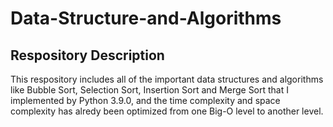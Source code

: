 # Data-Structure-and-Algorithms
## Respository Description
This respository includes all of the important data structures and algorithms like Bubble Sort, Selection Sort, Insertion Sort and Merge Sort that I implemented by Python 3.9.0, and the time complexity and space complexity has alredy been optimized from one Big-O level to another level.
